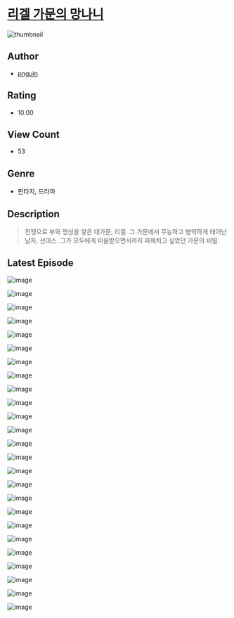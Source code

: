 # [리겔 가문의 망나니](https://comic.naver.com/bestChallenge/list?titleId=810917)
![thumbnail](https://image-comic.pstatic.net/user_contents_data/challenge_comic/2023/05/25/255786/upload_3905241423204017715_480x623.jpeg)

## Author
- [pnguin](https://comic.naver.com/artistTitle?id=255786)

## Rating
- 10.00

## View Count
- 53

## Genre
- 판타지, 드라마

## Description
> 전쟁으로 부와 명성을 쌓은 대가문, 리겔. 그 가문에서 무능하고 병약하게 태어난 남자, 선데스. 그가 모두에게 미움받으면서까지 파헤치고 싶었던 가문의 비밀.


## Latest Episode
![image](https://image-comic.pstatic.net/user_contents_data/challenge_comic/2023/05/25/255786/upload_7305456728113493555.jpeg)

![image](https://image-comic.pstatic.net/user_contents_data/challenge_comic/2023/05/25/255786/upload_3559363454892717369.jpeg)

![image](https://image-comic.pstatic.net/user_contents_data/challenge_comic/2023/05/25/255786/upload_7076901469503632689.jpeg)

![image](https://image-comic.pstatic.net/user_contents_data/challenge_comic/2023/05/25/255786/upload_4121409609789485363.jpeg)

![image](https://image-comic.pstatic.net/user_contents_data/challenge_comic/2023/05/25/255786/upload_7365185533487900215.jpeg)

![image](https://image-comic.pstatic.net/user_contents_data/challenge_comic/2023/05/25/255786/upload_3689917271648921145.jpeg)

![image](https://image-comic.pstatic.net/user_contents_data/challenge_comic/2023/05/25/255786/upload_3486130487988675939.jpeg)

![image](https://image-comic.pstatic.net/user_contents_data/challenge_comic/2023/05/25/255786/upload_3762819269128511801.jpeg)

![image](https://image-comic.pstatic.net/user_contents_data/challenge_comic/2023/05/25/255786/upload_3905523818128618553.jpeg)

![image](https://image-comic.pstatic.net/user_contents_data/challenge_comic/2023/05/25/255786/upload_3834083036504339809.jpeg)

![image](https://image-comic.pstatic.net/user_contents_data/challenge_comic/2023/05/25/255786/upload_3473460806109508145.jpeg)

![image](https://image-comic.pstatic.net/user_contents_data/challenge_comic/2023/05/25/255786/upload_3702865132740948581.jpeg)

![image](https://image-comic.pstatic.net/user_contents_data/challenge_comic/2023/05/25/255786/upload_4063481856772890980.jpeg)

![image](https://image-comic.pstatic.net/user_contents_data/challenge_comic/2023/05/25/255786/upload_3846745206491997752.jpeg)

![image](https://image-comic.pstatic.net/user_contents_data/challenge_comic/2023/05/25/255786/upload_3690472730390705764.jpeg)

![image](https://image-comic.pstatic.net/user_contents_data/challenge_comic/2023/05/25/255786/upload_7005742176364869221.jpeg)

![image](https://image-comic.pstatic.net/user_contents_data/challenge_comic/2023/05/25/255786/upload_7162466367024803893.jpeg)

![image](https://image-comic.pstatic.net/user_contents_data/challenge_comic/2023/05/25/255786/upload_3919366665274471736.jpeg)

![image](https://image-comic.pstatic.net/user_contents_data/challenge_comic/2023/05/25/255786/upload_7149524027734189668.jpeg)

![image](https://image-comic.pstatic.net/user_contents_data/challenge_comic/2023/05/25/255786/upload_4135202081951802723.jpeg)

![image](https://image-comic.pstatic.net/user_contents_data/challenge_comic/2023/05/25/255786/upload_4062867411017478966.jpeg)

![image](https://image-comic.pstatic.net/user_contents_data/challenge_comic/2023/05/25/255786/upload_7004844983449838642.jpeg)

![image](https://image-comic.pstatic.net/user_contents_data/challenge_comic/2023/05/25/255786/upload_7149575885219377970.jpeg)

![image](https://image-comic.pstatic.net/user_contents_data/challenge_comic/2023/05/25/255786/upload_7219327593709397347.jpeg)

![image](https://image-comic.pstatic.net/user_contents_data/challenge_comic/2023/05/25/255786/upload_3919088480279541810.jpeg)
